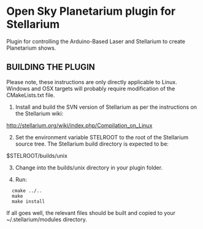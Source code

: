 # Open Sky Planetarium plugin for Stellarium


Plugin for controlling the Arduino-Based Laser and Stellarium to create Planetarium shows.


## BUILDING THE PLUGIN

Please note, these instructions are only directly applicable to Linux.
Windows and OSX targets will probably require modification of the
CMakeLists.txt file.

1.  Install and build the SVN version of Stellarium as per the 
instructions on the Stellarium wiki:

  http://stellarium.org/wiki/index.php/Compilation_on_Linux

2.  Set the environment variable STELROOT to the root of the Stellarium
source tree.  The Stellarium build directory is expected to be:

  $STELROOT/builds/unix 

3.  Change into the builds/unix directory in your plugin folder.

4.  Run:
```
  cmake ../.. 
  make
  make install
```
If all goes well, the relevant files should be built and copied to your 
~/.stellarium/modules directory.


